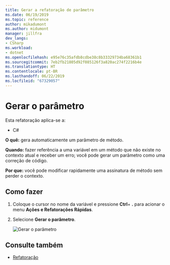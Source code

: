 ```yaml
---
title: Gerar a refatoração de parâmetro
ms.date: 06/19/2019
ms.topic: reference
author: mikadumont
ms.author: midumont
manager: jillfra
dev_langs:
- CSharp
ms.workload:
- dotnet
ms.openlocfilehash: e95e76c35afdb8cdbe38c8b33329734ba68361b1
ms.sourcegitcommit: 7eb2fb21805d92f085126f3a820ac274f2216b4e
ms.translationtype: HT
ms.contentlocale: pt-BR
ms.lasthandoff: 06/22/2019
ms.locfileid: "67329057"
---
```

# <a name="generate-parameter"></a>Gerar o parâmetro

Esta refatoração aplica-se a:

- C#

**O quê:** gera automaticamente um parâmetro de método.

**Quando:** fazer referência a uma variável em um método que não existe no contexto atual e receber um erro; você pode gerar um parâmetro como uma correção de código. 

**Por que:** você pode modificar rapidamente uma assinatura de método sem perder o contexto.

## <a name="how-to"></a>Como fazer

1. Coloque o cursor no nome da variável e pressione **Ctrl**+ **.** para acionar o menu **Ações e Refatorações Rápidas**.
1. Selecione **Gerar o parâmetro**.

   ![Gerar o parâmetro](media/generate-parameter.png) 

## <a name="see-also"></a>Consulte também

- [Refatoração](../refactoring-in-visual-studio.md)
